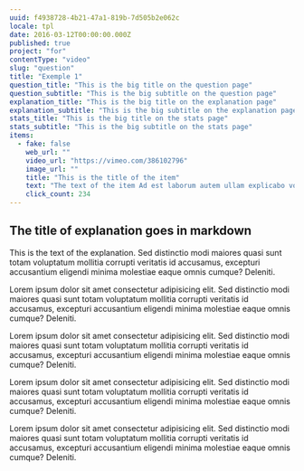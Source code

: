 ```yaml
---
uuid: f4938728-4b21-47a1-819b-7d505b2e062c
locale: tpl
date: 2016-03-12T00:00:00.000Z
published: true
project: "for"
contentType: "video"
slug: "question"
title: "Exemple 1"
question_title: "This is the big title on the question page"
question_subtitle: "This is the big subtitle on the question page"
explanation_title: "This is the big title on the explanation page"
explanation_subtitle: "This is the big subtitle on the explanation page"
stats_title: "This is the big title on the stats page"
stats_subtitle: "This is the big subtitle on the stats page"
items:
  - fake: false
    web_url: ""
    video_url: "https://vimeo.com/386102796"
    image_url: ""
    title: "This is the title of the item"
    text: "The text of the item Ad est laborum autem ullam explicabo voluptatem corporis illum eaque consectetur magni quo deserunt. Sed distinctio modi maiores quasi sunt totam volup maximum 160 characters long. Sed distinctio modi maiores quasi maximum 160 characters long. Sed distinctio modi maiores quasi tatum?"
    click_count: 234
---
```

##  The title of explanation goes in markdown

This is the text of the explanation. Sed distinctio modi maiores quasi sunt totam voluptatum mollitia corrupti veritatis id accusamus,  excepturi accusantium eligendi minima molestiae eaque omnis cumque? Deleniti.

Lorem ipsum dolor sit amet consectetur adipisicing elit. Sed distinctio modi maiores quasi sunt totam voluptatum mollitia corrupti veritatis id accusamus, excepturi accusantium eligendi minima molestiae eaque omnis cumque? Deleniti.

Lorem ipsum dolor sit amet consectetur adipisicing elit. Sed distinctio modi maiores quasi sunt totam voluptatum mollitia corrupti veritatis id accusamus, excepturi accusantium eligendi minima molestiae eaque omnis cumque? Deleniti.

Lorem ipsum dolor sit amet consectetur adipisicing elit. Sed distinctio modi maiores quasi sunt totam voluptatum mollitia corrupti veritatis id accusamus, excepturi accusantium eligendi minima molestiae eaque omnis cumque? Deleniti.

Lorem ipsum dolor sit amet consectetur adipisicing elit. Sed distinctio modi maiores quasi sunt totam voluptatum mollitia corrupti veritatis id accusamus, excepturi accusantium eligendi minima molestiae eaque omnis cumque? Deleniti.

